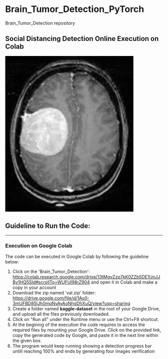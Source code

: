 # Brain_Tumor_Detection_PyTorch

Brain_Tumor_Detection repository


## Social Distancing Detection Online Execution on Colab

<img src = "SD.jpg" width=410>

## Guideline to Run the Code:
____________________________________
### Execution on Google Colab

The code can be executed in Google Colab by following the guideline below:
1. Click on the 'Brain_Tumor_Detection': https://colab.research.google.com/drive/13tMgvZzp7kK0ZZb5DE1UnJJBy1HQ5SId#scrollTo=WUFUI98rZ904 and open it in Colab and make a copy in your account
2. Download the zip named 'val.zip' folder: https://drive.google.com/file/d/1Ao0-3mUFBD85IJh0mpNvAyAoNhgDhXuQ/view?usp=sharing
3. Create a folder named **kaggle-dataset** in the root of your Google Drive, and upload all the files previously downloaded.
4. Click on "Run all" under the Runtime menu or use the Ctrl+F9 shortcut.
5. At the begining of the execution the code requires to access the required files by mounting your Google Drive. Click on the provided link, copy the generated code by Google, and paste it in the next line within the given box.
6. The program would keep running showing a detection progress bar untill reaching 100% and ends by generating four images verification
